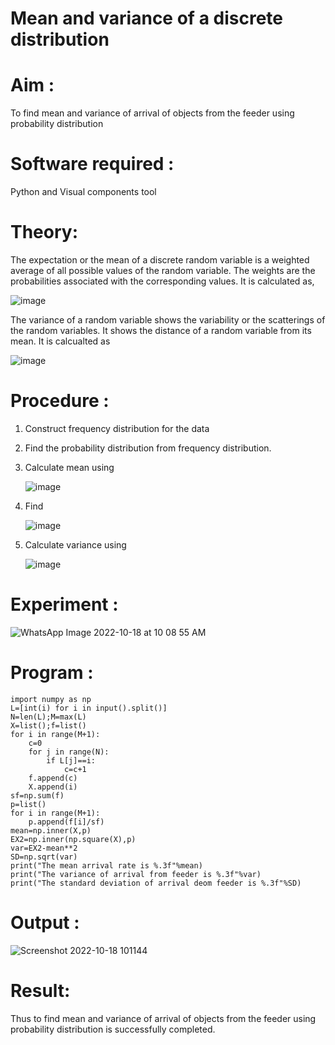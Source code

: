 #  Mean and variance of a discrete  distribution


# Aim : 

To find mean and variance of arrival of objects from the feeder using probability distribution


# Software required :  

Python and Visual components tool

# Theory:

The expectation or the mean of a discrete random variable is a weighted average of all possible
values of the random variable. The weights are the probabilities associated with the corresponding values. 
It is calculated as,

![image](https://user-images.githubusercontent.com/103921593/192938463-e34177f4-f188-48a0-bda2-8f6d1d660ed2.png)

The variance of a random variable shows the variability or the scatterings of the random variables.
It shows the distance of a random variable from its mean. It is calcualted as

![image](https://user-images.githubusercontent.com/103921593/192938695-99fedc01-34d5-4d36-84df-5880e766ed0c.png)


# Procedure :

1. Construct frequency distribution for the data

2. Find the  probability distribution from frequency distribution.

3. Calculate mean using 
   
   ![image](https://user-images.githubusercontent.com/103921593/192940431-03b81777-c54d-4286-b4f4-82dfe7666b4c.png)

4. Find  
   
      ![image](https://user-images.githubusercontent.com/103921593/192940255-2d9dd746-6875-4a6d-877b-6da6cdb96ab1.png)

5.  Calculate variance using 
  
      ![image](https://user-images.githubusercontent.com/103921593/192942852-913550a9-fabe-4a55-b956-0487b18bbd97.png)


# Experiment :
![WhatsApp Image 2022-10-18 at 10 08 55 AM](https://user-images.githubusercontent.com/93434149/196336889-794f36fa-fdcc-4941-b918-9db6fcd56b5f.jpeg)



# Program :
```
import numpy as np
L=[int(i) for i in input().split()]
N=len(L);M=max(L)
X=list();f=list()
for i in range(M+1):
    c=0
    for j in range(N):
        if L[j]==i:
            c=c+1
    f.append(c)
    X.append(i)
sf=np.sum(f)
p=list()
for i in range(M+1):
    p.append(f[i]/sf)
mean=np.inner(X,p)
EX2=np.inner(np.square(X),p)
var=EX2-mean**2
SD=np.sqrt(var)
print("The mean arrival rate is %.3f"%mean)
print("The variance of arrival from feeder is %.3f"%var)
print("The standard deviation of arrival deom feeder is %.3f"%SD)
```




# Output : 
![Screenshot 2022-10-18 101144](https://user-images.githubusercontent.com/93434149/196337218-cc661b3a-54a0-4baa-a154-dfc2e647f2a4.jpg)

# Result:
Thus to find mean and variance of arrival of objects from the feeder using probability distribution is successfully completed.




